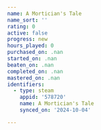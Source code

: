 ```yaml
---
name: A Mortician's Tale
name_sort: ''
rating: 0
active: false
progress: new
hours_played: 0
purchased_on: .nan
started_on: .nan
beaten_on: .nan
completed_on: .nan
mastered_on: .nan
identifiers:
  - type: steam
    appid: '578720'
    name: A Mortician's Tale
    synced_on: '2024-10-04'

---
```

